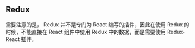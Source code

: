 ## Redux
需要注意的是， Redux 并不是专门为 React 编写的插件，因此在使用 Redux 的时候，不能直接在 React 组件中使用 Redux 中的数据，而是需要使用 Redux-React 插件。
